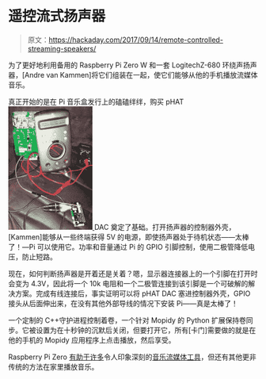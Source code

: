 # 遥控流式扬声器

> 原文：<https://hackaday.com/2017/09/14/remote-controlled-streaming-speakers/>

为了更好地利用备用的 Raspberry Pi Zero W 和一套 LogitechZ-680 环绕声扬声器，[Andre van Kammen]将它们组装在一起，使它们能够从他的手机播放流媒体音乐。

真正开始的是在 Pi 音乐盒发行上的磕磕绊绊，购买 pHAT [![](img/89924ae9f7b6ed3a040f9be3e70601b2.png) ](https://hackaday.com/wp-content/uploads/2017/09/3297911494265810821.jpg) DAC 奠定了基础。打开扬声器的控制器外壳，[Kammen]能够从一些终端获得 5V 的电源，即使扬声器处于待机状态——太棒了！—Pi 可以使用它。功率和音量通过 Pi 的 GPIO 引脚控制，使用二极管降低电压，防止短路。

现在，如何判断扬声器是开着还是关着？嗯，显示器连接器上的一个引脚在打开时会变为 4.3V，因此将一个 10k 电阻和一个二极管连接到该引脚是一个可破解的解决方案。完成有线连接后，事实证明可以将 pHAT DAC 塞进控制器外壳，GPIO 接头从后面伸出来，在没有其他外部导线的情况下安装 Pi——真是太棒了！

一个定制的 C++守护进程控制着卷，一个针对 Mopidy 的 Python 扩展保持卷同步。它被设置为在十秒钟的沉默后关闭，但要打开它，所有[卡门]需要做的就是在他的手机的 Mopidy 应用程序上点击播放，然后享受。

Raspberry Pi Zero [有助于许多](https://hackaday.com/2016/12/21/an-eye-catching-raspberry-pi-smart-speaker/)令人印象深刻的[音乐流媒体工具](https://hackaday.com/2015/12/10/audio-streaming-on-the-cheap-with-an-rpi-zero/)，但还有其他更非传统的方法在家里播放音乐。